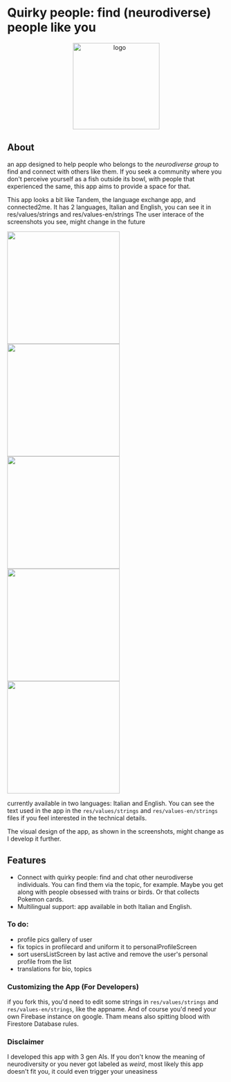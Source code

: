 # Quirky people: find (neurodiverse) people like you

<center>
  <img src="https://github.com/user-attachments/assets/193152b0-4ec0-4826-9fcf-d0329ca88158" alt="logo" width="200">
</center>

## About
an app designed to help people who belongs to the *neurodiverse group* to find and connect with others like them.  If you seek a community where you don't perceive yourself as a fish outside its bowl,  with people that experienced the same, this app aims to provide a space for that.

This app looks a bit like Tandem, the language exchange app, and connected2me. It has 2 languages, Italian and English, you can see it in res/values/strings and res/values-en/strings
The user interace of the screenshots you see, might change in the future

<img src="https://github.com/user-attachments/assets/f7acc2c4-1e26-43da-88e2-e8ca212334e7" width="260">

<img src="https://github.com/user-attachments/assets/8a58715d-c615-46df-a42f-c92b86663d71" width="260">

<img src="https://github.com/user-attachments/assets/c9e6e10d-30a6-499a-9c0d-be37e601412d" width="260">

<img src="https://github.com/user-attachments/assets/17f03c1b-22b4-44de-af3a-53289f0bc883" width="260">

<img src="https://github.com/user-attachments/assets/04dab90a-1fed-4c21-be00-bea102f3f630" width="260">

currently available in two languages: Italian and English. You can see the text used in the app in the ```res/values/strings``` and ```res/values-en/strings``` files if you feel interested in the technical details. 

The visual design of the app, as shown in the screenshots, might change as I develop it further. 

## Features
* Connect with quirky people:  find and chat other neurodiverse individuals. You can find them via the topic, for example. Maybe you get along with people obsessed with trains or birds. Or that collects Pokemon cards.
* Multilingual support: app available in both Italian and English.
     

### To do:
- profile pics gallery of user
- fix topics in profilecard and uniform it to personalProfileScreen
- sort usersListScreen by last active and remove the user's personal profile from the list
- translations for bio, topics

### Customizing the App (For Developers)

if you fork this, you'd need to edit some strings in ```res/values/strings``` and ```res/values-en/strings```, like the appname. And of course you'd need your own Firebase instance on google. Tham means also spitting blood with Firestore Database rules.


### Disclaimer
I developed this app with 3 gen AIs. 
If you don't know the meaning of neurodiversity or you never got labeled as *weird*, most likely this app doesn't fit you, it could even trigger your uneasiness 
